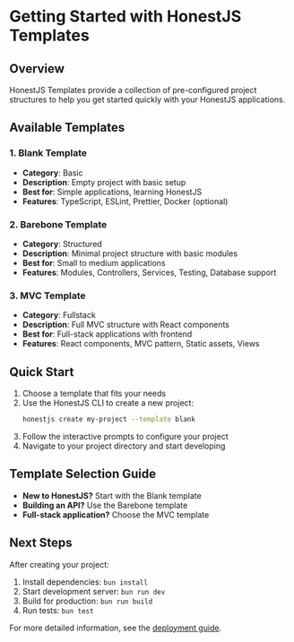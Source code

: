 # Getting Started with HonestJS Templates

## Overview

HonestJS Templates provide a collection of pre-configured project structures to help you get started quickly with your HonestJS applications.

## Available Templates

### 1. Blank Template

-   **Category**: Basic
-   **Description**: Empty project with basic setup
-   **Best for**: Simple applications, learning HonestJS
-   **Features**: TypeScript, ESLint, Prettier, Docker (optional)

### 2. Barebone Template

-   **Category**: Structured
-   **Description**: Minimal project structure with basic modules
-   **Best for**: Small to medium applications
-   **Features**: Modules, Controllers, Services, Testing, Database support

### 3. MVC Template

-   **Category**: Fullstack
-   **Description**: Full MVC structure with React components
-   **Best for**: Full-stack applications with frontend
-   **Features**: React components, MVC pattern, Static assets, Views

## Quick Start

1. Choose a template that fits your needs
2. Use the HonestJS CLI to create a new project:
    ```bash
    honestjs create my-project --template blank
    ```
3. Follow the interactive prompts to configure your project
4. Navigate to your project directory and start developing

## Template Selection Guide

-   **New to HonestJS?** Start with the Blank template
-   **Building an API?** Use the Barebone template
-   **Full-stack application?** Choose the MVC template

## Next Steps

After creating your project:

1. Install dependencies: `bun install`
2. Start development server: `bun run dev`
3. Build for production: `bun run build`
4. Run tests: `bun test`

For more detailed information, see the [deployment guide](./deployment.md).
